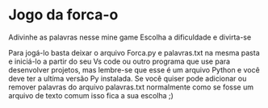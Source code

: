 # Jogo da forca-o
Adivinhe as palavras nesse mine game
Escolha a dificuldade e divirta-se

Para jogá-lo basta deixar o arquivo Forca.py e palavras.txt na mesma pasta e iniciá-lo a partir do seu Vs code ou outro programa que use para desenvolver projetos,
mas lembre-se que esse é um arquivo Python e você deve ter a ultíma versão Py instalada.
Se você quiser pode adicionar ou remover palavras do arquivo palavras.txt normalmente como se fosse um arquivo de texto comum isso fica a sua escolha ;)
